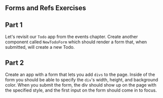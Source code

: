 ## Forms and Refs Exercises

## Part 1

Let's revisit our `Todo` app from the events chapter. Create another component called `NewTodoForm` which should render a form that, when submitted, will create a new Todo. 

## Part 2

Create an app with a form that lets you add `divs` to the page. Inside of the form you should be able to specify the `div`'s width, height, and background color. When you submit the form, the div should show up on the page with the specified style, and the first input on the form should come in to focus.